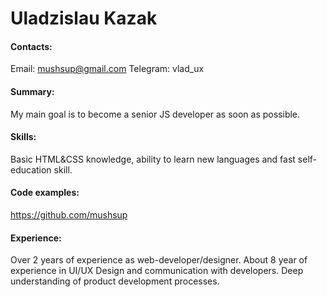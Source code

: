 # Uladzislau Kazak
#### Contacts:
Email: mushsup@gmail.com 
Telegram: vlad_ux
#### Summary:
My main goal is to become a senior JS developer as soon as possible. 
#### Skills:
Basic HTML&CSS knowledge, ability to learn new languages and fast self-education skill.
#### Code examples:
https://github.com/mushsup
#### Experience:
Over 2 years of experience as web-developer/designer.
About 8 year of experience in UI/UX Design and communication with developers. 
Deep understanding of product development processes.

